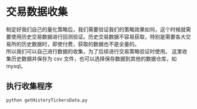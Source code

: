 # 交易数据收集   
制定好我们自己的量化策略后，我们需要验证我们的策略效果如何，这个时候就需要使用历史交易数据进行回测验证。历史交易数据不容易获取，特别是需要各大交易所的历史数据时，即使付费，获取的数据也不是全量的。   
所以我们可以自己进行数据的收集，为了后续进行交易策略验证时使用。 这里收集历史数据并保存为 csv 文件，也可以选择保存数据到其他的数据仓库，如 mysql。 


## 执行收集程序  

```shell
python getHistoryTickersData.py
```
